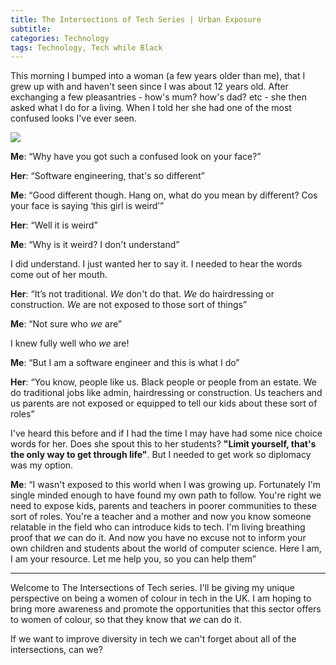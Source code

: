 ```yaml
---
title: The Intersections of Tech Series | Urban Exposure
subtitle: 
categories: Technology
tags: Technology, Tech while Black
---
```


This morning I bumped into a woman (a few years older than me), that I grew up with and haven't seen since I was about 12 years old. After exchanging a few pleasantries - how's mum? how's dad? etc - she then asked what I do for a living. When I told her she had one of the most confused looks I've ever seen.

![](http://www.relatably.com/m/img/confused-memes/59582971.jpg)

**Me**: “Why have you got such a confused look on your face?”

**Her**: “Software engineering, that's so different”

**Me**: “Good different though. Hang on, what do you mean by different? Cos your face is saying ‘this girl is weird’”

**Her**: “Well it is weird”

**Me**: “Why is it weird? I don't understand”

I did understand. I just wanted her to say it. I needed to hear the words come out of her mouth.

**Her**: “It’s not traditional. *We* don't do that. *We* do hairdressing or construction. *We* are not exposed to those sort of things”

**Me**: “Not sure who *we* are”

I knew fully well who *we* are!

**Me**: “But I am a software engineer and this is what I do”

**Her**: “You know, people like us. Black people or people from an estate. We do traditional jobs like admin, hairdressing or construction. Us teachers and us parents are not exposed or equipped to tell our kids about these sort of roles”

I've heard this before and if I had the time I may have had some nice choice words for her. Does she spout this to her students? **"Limit yourself, that's the only way to get through life"**. But I needed to get work so diplomacy was my option.

**Me**: “I wasn't exposed to this world when I was growing up. Fortunately I'm single minded enough to have found my own path to follow. You're right we need to expose kids, parents and teachers in poorer communities to these sort of roles. You're a teacher and a mother and now you know someone relatable in the field who can introduce kids to tech. I'm living breathing proof that *we* can do it. And now you have no excuse not to inform your own children and students about the world of computer science. Here I am, I am your resource. Let me help you, so you can help them”

---

Welcome to The Intersections of Tech series. I'll be giving my unique perspective on being a women of colour in tech in the UK. I am hoping to bring more awareness and promote the opportunities that this sector offers to women of colour, so that they know that *we* can do it.

If we want to improve diversity in tech we can't forget about all of the intersections, can we?
